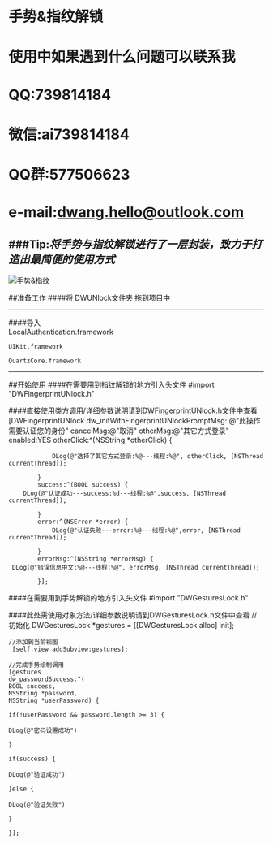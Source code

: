 # 手势&amp;指纹解锁
# 使用中如果遇到什么问题可以联系我
# QQ:739814184 
# 微信:ai739814184
# QQ群:577506623
# e-mail:dwang.hello@outlook.com
###Tip:*将手势与指纹解锁进行了一层封装，致力于打造出最简便的使用方式*
---

![手势&指纹](https://github.com/dwanghello/DWUNlock/blob/master/DWUNlockDemo/DWUNlockDemo/DWUNlock/Resources/手势%26指纹.gif)

##准备工作
####将
    DWUNlock文件夹
    拖到项目中

---
####导入    
    LocalAuthentication.framework

    UIKit.framework

    QuartzCore.framework

---
##开始使用
####在需要用到指纹解锁的地方引入头文件
    #import "DWFingerprintUNlock.h"
    
####直接使用类方调用/详细参数说明请到DWFingerprintUNlock.h文件中查看
    [DWFingerprintUNlock
     dw_initWithFingerprintUNlockPromptMsg:
     @"此操作需要认证您的身份"
      cancelMsg:@"取消"
       otherMsg:@"其它方式登录" 
       enabled:YES
       otherClick:^(NSString *otherClick) {
                
                DLog(@"选择了其它方式登录:%@---线程:%@", otherClick, [NSThread currentThread]);
                
            } 
            success:^(BOOL success) {
        DLog(@"认证成功---success:%d---线程:%@",success, [NSThread currentThread]);
                
            } 
            error:^(NSError *error) {
                DLog(@"认证失败---error:%@---线程:%@",error, [NSThread currentThread]);
                
            } 
            errorMsg:^(NSString *errorMsg) {
     DLog(@"错误信息中文:%@---线程:%@", errorMsg, [NSThread currentThread]);
                
            }];
            

####在需要用到手势解锁的地方引入头文件
    #import "DWGesturesLock.h"
    
####此处需使用对象方法/详细参数说明请到DWGesturesLock.h文件中查看
    //初始化
    DWGesturesLock *gestures = [[DWGesturesLock 
    alloc] init];
    
    //添加到当前视图
     [self.view addSubview:gestures];

    //完成手势绘制调用
    [gestures 
    dw_passwordSuccess:^(
    BOOL success, 
    NSString *password, 
    NSString *userPassword) {
    
    if(!userPassword && password.length >= 3) {
    
    DLog(@"密码设置成功")
    
    }
    
    if(success) {
    
    DLog(@"验证成功")
    
    }else {
    
    DLog(@"验证失败")
    
    }
    
    }];


